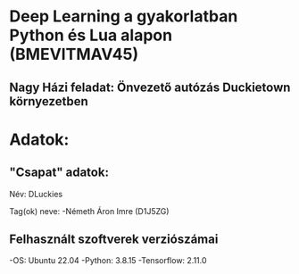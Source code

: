 # Deep Learning a gyakorlatban Python és Lua alapon (BMEVITMAV45)

## Nagy Házi feladat: Önvezető autózás Duckietown környezetben

# Adatok:

## "Csapat" adatok:

Név: DLuckies

Tag(ok) neve:
-Németh Áron Imre (D1J5ZG)

## Felhasznált szoftverek verziószámai

-OS: Ubuntu 22.04
-Python: 3.8.15
-Tensorflow: 2.11.0
